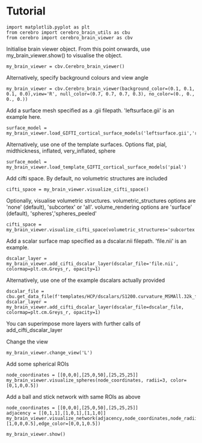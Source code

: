 # Tutorial

```
import matplotlib.pyplot as plt
from cerebro import cerebro_brain_utils as cbu
from cerebro import cerebro_brain_viewer as cbv
```

Initialise brain viewer object. From this point onwards, use my_brain_viewer.show() to visualise the object.
```
my_brain_viewer = cbv.Cerebro_brain_viewer()
```

Alternatively, specify background colours and view angle
```
my_brain_viewer = cbv.Cerebro_brain_viewer(background_color=(0.1, 0.1, 0.1, 0.0),view='R', null_color=(0.7, 0.7, 0.7, 0.3), no_color=(0., 0., 0., 0.))
```

Add a surface mesh specified as a .gii filepath. 'leftsurface.gii' is an example here.
```
surface_model = my_brain_viewer.load_GIFTI_cortical_surface_models('leftsurface.gii','rightsurface.gii')
```

Alternatively, use one of the template surfaces. Options flat, pial, midthickness, inflated, very_inflated, sphere
```
surface_model = my_brain_viewer.load_template_GIFTI_cortical_surface_models('pial') 
```

Add cifti space. By default, no volumetric structures are included
```
cifti_space = my_brain_viewer.visualize_cifti_space()
```

Optionally, visualise volumetric structures. 
volumetric_structures options are 'none' (default), 'subcortex' or 'all'. volume_rendering options are 'surface' (default), 'spheres','spheres_peeled'
```
cifti_space = my_brain_viewer.visualize_cifti_space(volumetric_structures='subcortex',volume_rendering='spheres')
```

Add a scalar surface map specified as a dscalar.nii filepath. 'file.nii' is an example.
```
dscalar_layer = my_brain_viewer.add_cifti_dscalar_layer(dscalar_file='file.nii', colormap=plt.cm.Greys_r, opacity=1)
```

Alternatively, use one of the example dscalars actually provided
```
dscalar_file = cbu.get_data_file(f'templates/HCP/dscalars/S1200.curvature_MSMAll.32k_fs_LR.dscalar.nii')
dscalar_layer = my_brain_viewer.add_cifti_dscalar_layer(dscalar_file=dscalar_file, colormap=plt.cm.Greys_r, opacity=1)
```

You can superimpose more layers with further calls of add_cifti_dscalar_layer

Change the view
```
my_brain_viewer.change_view('L')
```

Add some spherical ROIs
```
node_coordinates = [[0,0,0],[25,0,50],[25,25,25]]
my_brain_viewer.visualize_spheres(node_coordinates, radii=3, color=[0,1,0,0.5])
```

Add a ball and stick network with same ROIs as above
```
node_coordinates = [[0,0,0],[25,0,50],[25,25,25]]
adjacency = [[0,1,1],[1,0,1],[1,1,0]]
my_brain_viewer.visualize_network(adjacency,node_coordinates,node_radii=5,edge_radii=1,node_color=[1,0,0,0.5],edge_color=[0,0,1,0.5])
```


```
my_brain_viewer.show()
```

